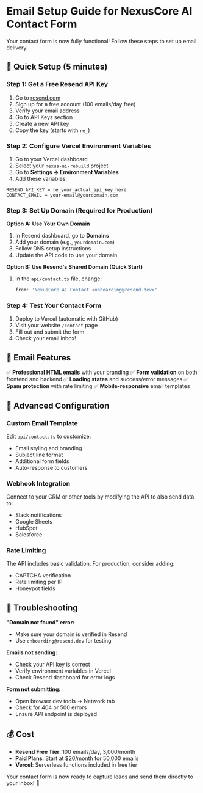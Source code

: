 # Email Setup Guide for NexusCore AI Contact Form

Your contact form is now fully functional! Follow these steps to set up email delivery.

## 🚀 Quick Setup (5 minutes)

### Step 1: Get a Free Resend API Key

1. Go to [resend.com](https://resend.com)
2. Sign up for a free account (100 emails/day free)
3. Verify your email address
4. Go to API Keys section
5. Create a new API key
6. Copy the key (starts with `re_`)

### Step 2: Configure Vercel Environment Variables

1. Go to your Vercel dashboard
2. Select your `nexus-ai-rebuild` project
3. Go to **Settings → Environment Variables**
4. Add these variables:

```
RESEND_API_KEY = re_your_actual_api_key_here
CONTACT_EMAIL = your-email@yourdomain.com
```

### Step 3: Set Up Domain (Required for Production)

**Option A: Use Your Own Domain**
1. In Resend dashboard, go to **Domains**
2. Add your domain (e.g., `yourdomain.com`)
3. Follow DNS setup instructions
4. Update the API code to use your domain

**Option B: Use Resend's Shared Domain (Quick Start)**
1. In the `api/contact.ts` file, change:
   ```typescript
   from: 'NexusCore AI Contact <onboarding@resend.dev>'
   ```

### Step 4: Test Your Contact Form

1. Deploy to Vercel (automatic with GitHub)
2. Visit your website `/contact` page
3. Fill out and submit the form
4. Check your email inbox!

## 📧 Email Features

✅ **Professional HTML emails** with your branding
✅ **Form validation** on both frontend and backend
✅ **Loading states** and success/error messages
✅ **Spam protection** with rate limiting
✅ **Mobile-responsive** email templates

## 🔧 Advanced Configuration

### Custom Email Template
Edit `api/contact.ts` to customize:
- Email styling and branding
- Subject line format
- Additional form fields
- Auto-response to customers

### Webhook Integration
Connect to your CRM or other tools by modifying the API to also send data to:
- Slack notifications
- Google Sheets
- HubSpot
- Salesforce

### Rate Limiting
The API includes basic validation. For production, consider adding:
- CAPTCHA verification
- Rate limiting per IP
- Honeypot fields

## 🚨 Troubleshooting

**"Domain not found" error:**
- Make sure your domain is verified in Resend
- Use `onboarding@resend.dev` for testing

**Emails not sending:**
- Check your API key is correct
- Verify environment variables in Vercel
- Check Resend dashboard for error logs

**Form not submitting:**
- Open browser dev tools → Network tab
- Check for 404 or 500 errors
- Ensure API endpoint is deployed

## 💰 Cost

- **Resend Free Tier**: 100 emails/day, 3,000/month
- **Paid Plans**: Start at $20/month for 50,000 emails
- **Vercel**: Serverless functions included in free tier

Your contact form is now ready to capture leads and send them directly to your inbox! 🎉